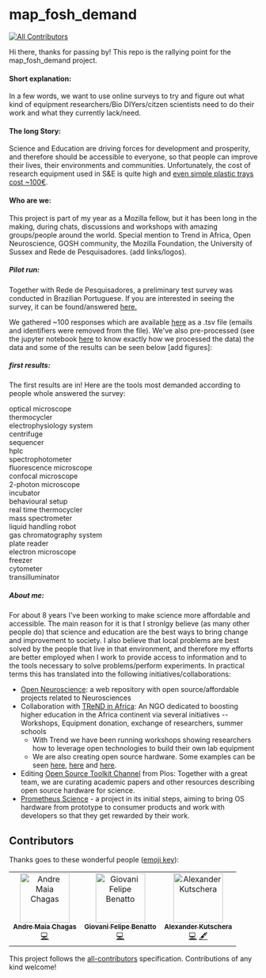 # map_fosh_demand
[![All Contributors](https://img.shields.io/badge/all_contributors-3-orange.svg?style=flat-square)](#contributors)

Hi there, thanks for passing by! This repo is the rallying point for the map_fosh_demand project.

#### Short explanation:
In a few words, we want to use online surveys to try and figure out what kind of equipment researchers/Bio DIYers/citzen scientists need to do their work and what they currently lack/need.

#### The long Story:
Science and Education are driving forces for development and prosperity, and therefore should be accessible to everyone, so that people can improve their lives, their environments and communities. Unfortunately, the cost of research equipment used in S&E is quite high and [even simple plastic trays cost ~100€](https://www.fishersci.com/us/en/products/I9C8L3J8/microtube-racks.html).


#### Who are we:
This project is part of my year as a Mozilla fellow, but it has been long in the making, during chats, discussions and workshops with amazing groups/people around the world. Special mention to Trend in Africa, Open Neuroscience, GOSH community, the Mozilla Foundation, the University of Sussex and Rede de Pesquisadores. (add links/logos).



##### Pilot run:
Together with Rede de Pesquisadores, a preliminary test survey was conducted in Brazilian Portuguese. If you are interested in seeing the survey, it can be found/answered [here.](https://docs.google.com/forms/d/e/1FAIpQLSf_yXgl40EK9NRDiKN9UCxgZykL1ZCE5wJjjhNO4hxmth8umw/viewform?c=0&w=1)

We gathered ~100 responses which are available [here](https://github.com/amchagas/map_fosh_demand/blob/master/survey/answers/RdP_FOSH_20180923_form_responses_1.tsv) as a .tsv file (emails and identifiers were removed from the file). We've also pre-processed (see the jupyter notebook [here](https://github.com/amchagas/map_fosh_demand/blob/master/survey/code/basic_overview.ipynb) to know exactly how we processed the data) the data and some of the results can be seen below [add figures]:

##### first results:
 The first results are in! Here are the tools most demanded according to people whole
 answered the survey:

optical microscope  
thermocycler  
electrophysiology system  
centrifuge  
sequencer  
hplc  
spectrophotometer  
fluorescence microscope  
confocal microscope  
2-photon microscope  
incubator  
behavioural setup  
real time thermocycler  
mass spectrometer  
liquid handling robot  
gas chromatography system  
plate reader  
electron microscope  
freezer  
cytometer  
transilluminator  


##### About me:
For about 8 years I've been working to make science more affordable and accessible. The main reason for it is that I stronlgy believe (as many other people do) that science and education are the best ways to bring change and improvement to society. I also believe that local problems are best solved by the people that live in that environment, and therefore my efforts are better employed when I work to provide access to information and to the tools necessary to solve problems/perform experiments. In practical terms this has translated into the following initiatives/collaborations:

 - [Open Neuroscience](https://openeuroscience.com): a web repository with open source/affordable projects related to Neurosciences
 - Collaboration with [TReND in Africa](https://trendinafrica.org): An NGO dedicated to boosting higher education in the Africa continent via several initiatives -- Workshops, Equipment donation, exchange of researchers, summer schools
    - With Trend we have been running workshops showing researchers how to leverage open technologies to build their own lab equipment
    - We are also creating open source hardware. Some examples can be seen [here](github.com/amchagas/flypi), [here](github.com/badenlab/spikeling) and [here](github.com/badenlab/openspritzer).
 - Editing [Open Source Toolkit Channel](https://channels.plos.org/open-source-toolkit) from Plos: Together with a great team, we are curating academic papers and other resources describing open source hardware for science.
 - [Prometheus Science](http://www.prometheus-science.com) - a project in its initial steps, aiming to bring OS hardware from prototype to consumer products and work with developers so that they get rewarded by their work.

## Contributors

Thanks goes to these wonderful people ([emoji key](https://allcontributors.org/docs/en/emoji-key)):

<!-- ALL-CONTRIBUTORS-LIST:START - Do not remove or modify this section -->
<!-- prettier-ignore -->
<table><tr><td align="center"><a href="http://www.openeuroscience.com"><img src="https://avatars3.githubusercontent.com/u/3624486?v=4" width="100px;" alt="Andre Maia Chagas"/><br /><sub><b>Andre Maia Chagas</b></sub></a><br /><a href="https://github.com/FOSH-following-demand/map_fosh_demand/commits?author=amchagas" title="Code">💻</a></td><td align="center"><a href="https://github.com/torlax"><img src="https://avatars1.githubusercontent.com/u/2490770?v=4" width="100px;" alt="Giovani Felipe Benatto"/><br /><sub><b>Giovani Felipe Benatto</b></sub></a><br /><a href="https://github.com/FOSH-following-demand/map_fosh_demand/commits?author=torlax" title="Code">💻</a></td><td align="center"><a href="https://alexanderkutschera.com/"><img src="https://avatars1.githubusercontent.com/u/20026476?v=4" width="100px;" alt="Alexander Kutschera"/><br /><sub><b>Alexander Kutschera</b></sub></a><br /><a href="https://github.com/FOSH-following-demand/map_fosh_demand/commits?author=vektorious" title="Code">💻</a> <a href="#content-vektorious" title="Content">🖋</a></td></tr></table>

<!-- ALL-CONTRIBUTORS-LIST:END -->

This project follows the [all-contributors](https://github.com/all-contributors/all-contributors) specification. Contributions of any kind welcome!

